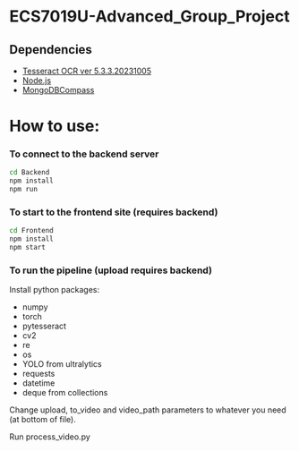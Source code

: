 # ECS7019U-Advanced_Group_Project
## Dependencies
- [Tesseract OCR ver 5.3.3.20231005](https://github.com/UB-Mannheim/tesseract/wiki)
- [Node.js](https://nodejs.org/en/download)
- [MongoDBCompass](https://www.mongodb.com/try/download/compass)

# How to use:
### To connect to the backend server
```bash
cd Backend 
npm install
npm run
```
### To start to the frontend site (requires backend)
```bash
cd Frontend 
npm install
npm start
```

### To run the pipeline (upload requires backend)
Install python packages:
- numpy
- torch
- pytesseract
- cv2
- re
- os
- YOLO from ultralytics
- requests
- datetime
- deque from collections

Change upload, to_video and video_path parameters to whatever you need (at bottom of file).

Run process_video.py
